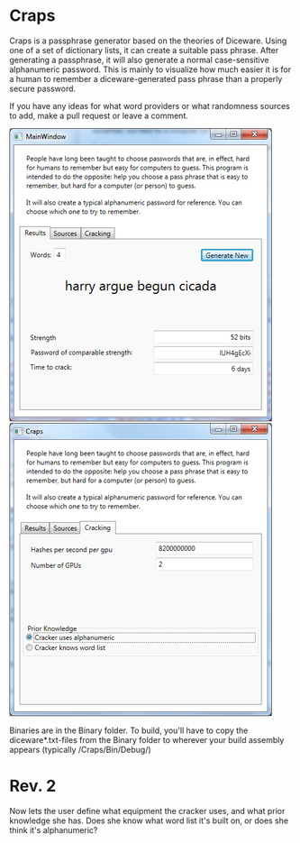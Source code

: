Craps
=====

Craps is a passphrase generator based on the theories of Diceware. Using one of a set of dictionary lists, it can create a suitable pass phrase.
After generating a passphrase, it will also generate a normal case-sensitive alphanumeric password. This is mainly to visualize how much easier it is for a human to remember a diceware-generated pass phrase than a properly secure password.

If you have any ideas for what word providers or what randomness sources to add, make a pull request or leave a comment.

![Main screen](/Screenshot/Main.png)
![Main screen](/Screenshot/Cracking.png)

Binaries are in the Binary folder.
To build, you'll have to copy the diceware*.txt-files from the Binary folder to wherever your build assembly appears (typically /Craps/Bin/Debug/)

Rev. 2
====
Now lets the user define what equipment the cracker uses, and what prior knowledge she has. Does she know what word list it's built on, or does she think it's alphanumeric?
